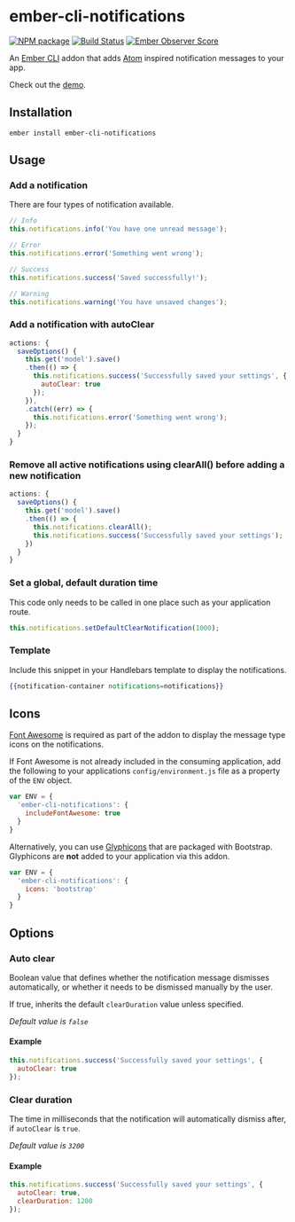 # ember-cli-notifications

[![NPM package](https://img.shields.io/npm/v/ember-cli-notifications.svg)](https://www.npmjs.com/package/ember-cli-notifications) [![Build Status](https://img.shields.io/travis/Blooie/ember-cli-notifications.svg)](https://travis-ci.org/Blooie/ember-cli-notifications) [![Ember Observer Score](http://emberobserver.com/badges/ember-cli-notifications.svg)](http://emberobserver.com/addons/ember-cli-notifications)


An [Ember CLI] addon that adds [Atom] inspired notification messages to your app.

Check out the [demo].

## Installation

```shell
ember install ember-cli-notifications
```

## Usage

### Add a notification

There are four types of notification available.

```js
// Info
this.notifications.info('You have one unread message');

// Error
this.notifications.error('Something went wrong');

// Success
this.notifications.success('Saved successfully!');

// Warning
this.notifications.warning('You have unsaved changes');
```

### Add a notification with autoClear

```js
actions: {
  saveOptions() {
    this.get('model').save()
    .then(() => {
      this.notifications.success('Successfully saved your settings', {
        autoClear: true
      });
    }),
    .catch((err) => {
      this.notifications.error('Something went wrong');
    });
  }
}
```

### Remove all active notifications using clearAll() before adding a new notification

```js
actions: {
  saveOptions() {
    this.get('model').save()
    .then(() => {
      this.notifications.clearAll();
      this.notifications.success('Successfully saved your settings');
    })
  }
}
```

### Set a global, default duration time

This code only needs to be called in one place such as your application route.

```js
this.notifications.setDefaultClearNotification(1000);
```

### Template

Include this snippet in your Handlebars template to display the notifications.

```hbs
{{notification-container notifications=notifications}}
```

## Icons

[Font Awesome] is required as part of the addon to display the message type icons on the notifications.

If Font Awesome is not already included in the consuming application, add the following to your applications `config/environment.js` file as a property of the `ENV` object.

```js
var ENV = {
  'ember-cli-notifications': {
    includeFontAwesome: true
  }
}
```

Alternatively, you can use [Glyphicons] that are packaged with Bootstrap. Glyphicons are **not** added to your application via this addon.

```js
var ENV = {
  'ember-cli-notifications': {
    icons: 'bootstrap'
  }
}
```

## Options

### Auto clear

Boolean value that defines whether the notification message dismisses automatically, or whether it needs to be dismissed manually by the user.

If true, inherits the default `clearDuration` value unless specified.

*Default value is `false`*

#### Example

```js
this.notifications.success('Successfully saved your settings', {
  autoClear: true
});
```

### Clear duration

The time in milliseconds that the notification will automatically dismiss after, if `autoClear` is `true`.

*Default value is `3200`*

#### Example

```js
this.notifications.success('Successfully saved your settings', {
  autoClear: true,
  clearDuration: 1200
});
```

[Ember CLI]: http://ember-cli.com
[Atom]: https://github.com/atom/notifications
[demo]: http://blooie.github.io/ember-cli-notifications
[broccoli-sass]: https://www.npmjs.com/package/broccoli-sass
[Font Awesome]: http://fortawesome.github.io/Font-Awesome
[Glyphicons]: http://getbootstrap.com/components/#glyphicons
